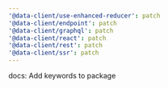 ```yaml
---
'@data-client/use-enhanced-reducer': patch
'@data-client/endpoint': patch
'@data-client/graphql': patch
'@data-client/react': patch
'@data-client/rest': patch
'@data-client/ssr': patch
---
```


docs: Add keywords to package
